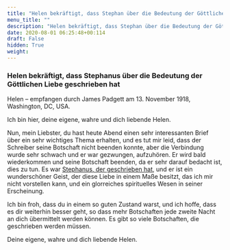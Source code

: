 ```yaml
---
title: "Helen bekräftigt, dass Stephan über die Bedeutung der Göttlichen Liebe geschrieben hat"
menu_title: ""
description: "Helen bekräftigt, dass Stephan über die Bedeutung der Göttlichen Liebe geschrieben hat"
date: 2020-08-01 06:25:48+00:114
draft: False
hidden: True
weight:
---
```

### Helen bekräftigt, dass Stephanus über die Bedeutung der Göttlichen Liebe geschrieben hat

Helen – empfangen durch James Padgett am 13. November 1918, Washington, DC, USA.

Ich bin hier, deine eigene, wahre und dich liebende Helen.

Nun, mein Liebster, du hast heute Abend einen sehr interessanten Brief über ein sehr wichtiges Thema erhalten, und es tut mir leid, dass der Schreiber seine Botschaft nicht beenden konnte, aber die Verbindung wurde sehr schwach und er war gezwungen, aufzuhören. Er wird bald wiederkommen und seine Botschaft beenden, da er sehr darauf bedacht ist, dies zu tun. Es war [Stephanus, der geschrieben hat](/padgett-botschaften/padgett-botschaften-in-reihenfolge-des-datums/padgett-botschaften-1918/was-ist-die-bedeutung-der-goettlichen-natur-an-der-die-seele-des-menschen-teilhat-wenn-diese-seele-durch-das-einstroemen-und-den-besitz-der-goettlichen-liebe-verwandelt-wird-jep-stephanus-13-november-1918/), und er ist ein wunderschöner Geist, der diese Liebe in einem Maße besitzt, das ich mir nicht vorstellen kann, und ein glorreiches spirituelles Wesen in seiner Erscheinung.

Ich bin froh, dass du in einem so guten Zustand warst, und ich hoffe, dass es dir weiterhin besser geht, so dass mehr Botschaften jede zweite Nacht an dich übermittelt werden können. Es gibt so viele Botschaften, die geschrieben werden müssen.

Deine eigene, wahre und dich liebende Helen.
